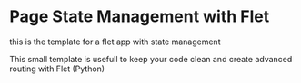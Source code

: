 # Page State Management with Flet
 this is the template for a flet app with state management

This small template is usefull to keep your code clean and create advanced routing with Flet (Python)

